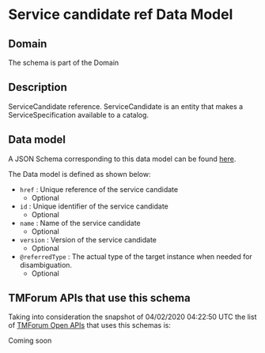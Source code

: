 # Service candidate ref Data Model

## Domain

The  schema is part of the  Domain

## Description

ServiceCandidate reference. ServiceCandidate is an entity that makes a ServiceSpecification available to a catalog.

## Data model

A JSON Schema corresponding to this data model can be found
[here](https://github.com/tmforum-rand/schemas/blob/candidates/Service/ServiceCandidateRef.schema.json).

The Data model is defined as shown below:
- `href` : Unique reference of the service candidate
  - Optional
- `id` : Unique identifier of the service candidate
  - Optional
- `name` : Name of the service candidate
  - Optional
- `version` : Version of the service candidate
  - Optional
- `@referredType` : The actual type of the target instance when needed for disambiguation.
  - Optional




## TMForum APIs that use this schema

Taking into consideration the snapshot of 04/02/2020 04:22:50 UTC the list of [TMForum Open APIs](https://www.tmforum.org/open-apis/) that uses this schemas is:

Coming soon